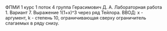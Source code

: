 ФПМИ 1 курс 1 поток 4 группа Герасимович Д. А. Лабораторная работа 1. Вариант 7. Выражение 1\(1+х)^3 через ряд Тейлора. ВВОД: х - аргумент, k - степень 10, ограничивающая сверху ограничитель слагаемых в ряду снизу.
